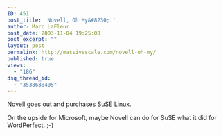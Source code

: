 ```yaml
---
ID: 451
post_title: 'Novell, Oh My&#8230;.'
author: Marc LaFleur
post_date: 2003-11-04 19:25:00
post_excerpt: ""
layout: post
permalink: http://massivescale.com/novell-oh-my/
published: true
views:
  - "186"
dsq_thread_id:
  - "3538638405"
---
```

<P>Novell goes out and purchases SuSE Linux. </P>
<P>On the upside for Microsoft, maybe Novell can do for SuSE what it did for WordPerfect. ;-)</P>